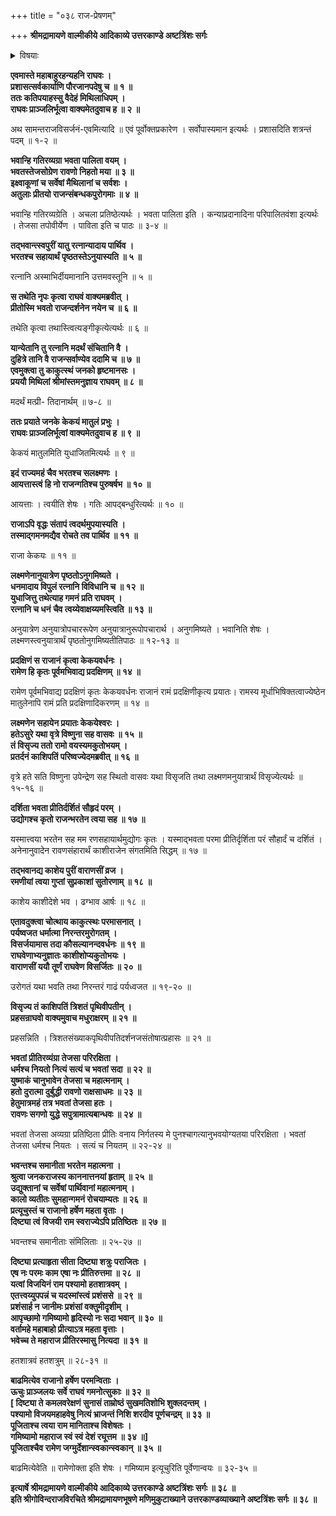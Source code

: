 +++
title = "०३८ राज-प्रेषणम्"

+++
**श्रीमद्रामायणे वाल्मीकीये आदिकाव्ये उत्तरकाण्डे अष्टत्रिंशः सर्गः**

<details><summary>विषयाः</summary>

रामेण स्वाभिषेकावलोकन-कुतुक-समागत-नाना-देशाधिपानां तत्-तन्-नगरं प्रतिप्रेषणम् ॥ १ ॥
</details>


**एवमास्ते महाबाहुरहन्यहनि राघवः ।  
प्रशासत्सर्वकार्याणि पौरजानपदेषु च ॥ १ ॥  
ततः कतिपयाहस्सु वैदेहं मिथिलाधिपम् ।  
राघवः प्राञ्जलिर्भूत्वा वाक्यमेतदुवाच ह ॥ २ ॥**

अथ सामन्तराजविसर्जनं-एवमित्यादि ॥ एवं पूर्वोक्तप्रकारेण । सर्वोपास्यमान इत्यर्थः । प्रशासदिति शत्रन्तं पदम् ॥ १-२ ॥

**भवान्हि गतिरव्यग्रा भवता पालिता वयम् ।  
भवतस्तेजसोग्रेण रावणो निहतो मया ॥ ३ ॥  
इक्ष्वाकूणां च सर्वेषां मैथिलानां च सर्वशः ।  
अतुलाः प्रीतयो राजन्संबन्धकपुरोगमाः ॥ ४ ॥**

भवान्हि गतिरव्यग्रेति । अचला प्रतिष्ठेत्यर्थः । भवता पालिता इति । कन्याप्रदानादिना परिपालितवंशा इत्यर्थः । तेजसा तपोवीर्येण । पाविता इति च पाठः ॥ ३-४ ॥

**तद्भवान्त्स्वपुरीं यातु रत्नान्यादाय पार्थिव ।  
भरतश्च सहायार्थं पृष्ठतस्तेऽनुयास्यति ॥ ५ ॥**

रत्नानि अस्माभिर्दीयमानानि उत्तमवस्तूनि ॥ ५ ॥

**स तथेति नृपः कृत्वा राघवं वाक्यमब्रवीत् ।  
प्रीतोस्मि भवतो राजन्दर्शनेन नयेन च ॥ ६ ॥**

तथेति कृत्वा तथास्त्वित्यङ्गीकृत्येत्यर्थः ॥ ६ ॥

**यान्येतानि तु रत्नानि मदर्थं संचितानि वै ।  
दुहित्रे तानि वै राजन्सर्वाण्येव ददामि च ॥ ७ ॥  
एवमुक्त्वा तु काकुत्स्थं जनको हृष्टमानसः ।  
प्रययौ मिथिलां श्रीमांस्तमनुज्ञाय राघवम् ॥ ८ ॥**

मदर्थं मत्प्री- तिदानार्थम् ॥ ७-८ ॥

**ततः प्रयाते जनके केकयं मातुलं प्रभुः ।  
राघवः प्राञ्जलिर्भूत्वां वाक्यमेतदुवाच ह ॥ ९ ॥**

केकयं मातुलमिति युधाजितमित्यर्थः ॥ ९ ॥

**इदं राज्यमहं चैव भरतश्च सलक्ष्मणः ।  
आयत्तास्त्वं हि नो राजन्गतिश्च पुरुषर्षभ ॥ १० ॥**

आयत्ताः । त्वयीति शेषः । गतिः आपद्बन्धुरित्यर्थः ॥ १० ॥

**राजाऽपि वृद्धः संतापं त्वदर्थमुपयास्यति ।  
तस्माद्गमनमद्यैव रोचते तव पार्थिव ॥ ११ ॥**

राजा केकयः ॥ ११ ॥

**लक्ष्मणेनानुयात्रेण पृष्ठतोऽनुगमिष्यते ।  
धनमादाय विपुलं रत्नानि विविधानि च ॥ १२ ॥  
युधाजित्तु तथेत्याह गमनं प्रति राघवम् ।  
रत्नानि च धनं चैव त्वय्येवाक्षय्यमस्त्विति ॥ १३ ॥**

अनुयात्रेण अनुयात्रोपचाररूपेण अनुयात्रानुरूपोपचारार्थ । अनुगमिष्यते । भवानिति शेषः । लक्ष्मणस्त्वनुयात्रार्थं पृष्ठतोनुगमिष्यतीतिपाठः ॥ १२-१३ ॥

**प्रदक्षिणं स राजानं कृत्वा केकयवर्धनः ।  
रामेण हि कृतः पूर्वमभिवाद्य प्रदक्षिणम् ॥ १४ ॥**

रामेण पूर्वमभिवाद्य प्रदक्षिणं कृतः केकयवर्धनः राजानं रामं प्रदक्षिणीकृत्य प्रयातः। रामस्य मूर्धाभिषिक्तत्वाज्येष्ठेन मातुलेनापि रामं प्रति प्रदक्षिणादिकरणम् ॥ १४ ॥

**लक्ष्मणेन सहायेन प्रयातः केकयेश्वरः ।  
हतेऽसुरे यथा वृत्रे विष्णुना सह वासवः ॥ १५ ॥  
तं विसृज्य ततो रामो वयस्यमकुतोभयम् ।  
प्रतर्दनं काशिपतिं परिष्वज्येदमब्रवीत् ॥ १६ ॥**

वृत्रे हते सति विष्णुना उपेन्द्रेण सह स्थितो वासवः यथा विसृजति तथा लक्ष्मणमनुयात्रार्थं विसृज्येत्यर्थः ॥ १५-१६ ॥

**दर्शिता भवता प्रीतिर्दर्शितं सौहृदं परम् ।  
उद्योगश्च कृतो राजन्भरतेन त्वया सह ॥ १७ ॥**

यस्मात्त्वया भरतेन सह मम रणसहायार्थमुद्योगः कृतः । यस्माद्भवता परमा प्रीतिर्दृर्शिता परं सौहार्दं च दर्शितं । अनेनानुवादेन रावणसंहारार्थं काशीराजेन संगतमिति सिद्धम् ॥ १७ ॥

**तद्भवानद्य काशेय पुरीं वाराणसीं व्रज ।  
रमणीयां त्वया गुप्तां सुप्रकाशां सुतोरणाम् ॥ १८ ॥**

काशेय काशीदेशे भव । ढग्भाव आर्षः ॥ १८ ॥

**एतावदुक्त्वा चोत्थाय काकुत्स्थः परमासनात् ।  
पर्यष्वजत धर्मात्मा निरन्तरमुरोगतम् ।  
विसर्जयामास तदा कौसल्यानन्दवर्धनः ॥ १९ ॥  
राघवेणाभ्यनुज्ञातः काशीशोप्यकुतोभयः ।  
वाराणसीं ययौ तूर्णं राघवेण विसर्जितः ॥ २० ॥**

उरोगतं यथा भवति तथा निरन्तरं गाढं पर्यध्वजत ॥ १९-२० ॥

**विसृज्य तं काशिपतिं त्रिशतं पृथिवीपतीन् ।  
प्रहसन्राघवो वाक्यमुवाच मधुराक्षरम् ॥ २१ ॥**

प्रहसन्निति । त्रिशतसंख्याकपृथिवीपतिदर्शनजसंतोषात्प्रहासः ॥ २१ ॥

**भवतां प्रीतिरव्यंग्रा तेजसा परिरक्षिता ।  
धर्मश्च नियतो नित्यं सत्यं च भवतां सदा ॥ २२ ॥  
युष्माकं चानुभावेन तेजसा च महात्मनाम् ।  
हतो दुरात्मा दुर्बुद्धी रावणो राक्षसाधमः ॥ २३ ॥  
हेतुमात्रमहं तत्र भवतां तेजसा हतः ।  
रावणः सगणो युद्धे सपुत्रामात्यबान्धवः ॥ २४ ॥**

भवतां तेजसा अव्यग्रा प्रतिष्ठिता प्रीतिः वनाय निर्गतस्य मे पुनश्चागत्यानुभवयोग्यतया परिरक्षिता । भवतां तेजसा धर्मश्च नियतः । सत्यं च नियतम् ॥ २२-२४ ॥

**भवन्तश्च समानीता भरतेन महात्मना ।  
श्रुत्वा जनकराजस्य काननात्तनयां हृताम् ॥ २५ ॥  
उद्युक्तानां च सर्वेषां पार्थिवानां महात्मनाम् ।  
कालो व्यतीतः सुमहान्गमनं रोचयाम्यतः ॥ २६ ॥  
प्रत्यूचुस्तं च राजानो हर्षेण महता वृताः ।  
दिष्ट्या त्वं विजयी राम स्वराज्येऽपि प्रतिष्ठितः ॥ २७ ॥**

भवन्तश्च समानीताः संमिलिताः ॥ २५-२७ ॥

**दिष्ट्या प्रत्याहृता सीता दिष्ट्या शत्रुः पराजितः ।  
एष नः परमः काम एषा नः प्रीतिरुत्तमा ॥ २८ ॥  
यत्वां विजयिनं राम पश्यामो हतशात्रवम् ।  
एतत्त्वय्युपपन्नं च यदस्मांस्त्वं प्रशंससे ॥ २९ ॥  
प्रशंसार्ह न जानीमः प्रशंसां वक्तुमीदृशीम् ।  
आपृच्छामो गमिष्यामो हृदिस्यो नः सदा भवान् ॥ ३० ॥  
वर्तामहे महाबाहो प्रीत्याऽत्र महता वृत्ताः ।  
भवेच्च ते महाराज प्रीतिरस्मासु नित्यदा ॥ ३१ ॥**

हतशात्रवं हतशत्रुम् ॥ २८-३१ ॥

**बाढमित्येव राजानो हर्षेण परमन्विताः ।  
ऊचुः प्राञ्जलयः सर्वे राघवं गमनोत्सुकाः ॥ ३२ ॥  
\[ दिष्ट्या ते कमलवरेक्षणं सुनासं ताम्रोष्ठं सुखमतिशोभि शुक्लदन्तम् ।  
पश्यामो विजयमहाहवेषु नित्यं भ्राजन्तं निशि शरदीव पूर्णचन्द्रम् ॥ ३३ ॥  
पूजिताश्च त्वया राम मानिताश्च विशेषतः ।  
गमिष्यामो महाराज स्वं स्वं देशं रघूत्तम ॥ ३४ ॥\]  
पूजिताश्चैव रामेण जग्मुर्देशान्स्वकान्स्वकान् ॥ ३५ ॥**

बाढमित्येवेति ॥ रामेणोक्ता इति शेषः । गमिष्याम इत्यूचुरिति पूर्वेणान्वयः ॥ ३२-३५ ॥

**इत्यार्षे श्रीमद्रामायणे वाल्मीकीये आदिकाव्ये उत्तरकाण्डे अष्टत्रिंशः सर्गः ॥ ३८ ॥  
इति श्रीगोविन्दराजविरचिते श्रीमद्रामायणभूषणे मणिमुकुटाख्याने उत्तरकाण्डव्याख्याने अष्टत्रिंशः सर्गः ॥ ३८ ॥**
